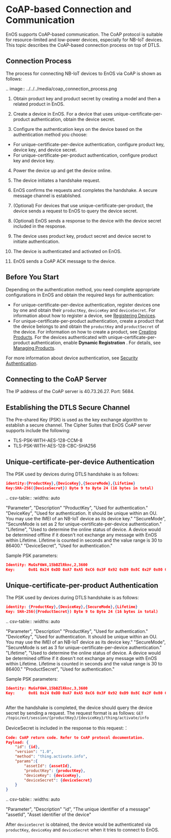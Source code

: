 ﻿# CoAP-based Connection and Communication

EnOS supports CoAP-based communication. The CoAP protocol is suitable for resource-limited and low-power devices, especially for NB-IoT devices. This topic describes the CoAP-based connection process on top of DTLS.

## Connection Process

The process for connecting NB-IoT devices to EnOS via CoAP is shown as follows:

.. image:: ../../../media/coap_connection_process.png

1. Obtain product key and product secret by creating a model and then a related product in EnOS.

2. Create a device in EnOS. For a device that uses unique-certificate-per-product authentication, obtain the device secret.
   
3. Configure the authentication keys on the device based on the authentication method you choose:
 - For unique-certificate-per-device authentication, configure product key, device key, and device secret. 
 - For unique-certificate-per-product authentication, configure product key and device key.
   
4. Power the device up and get the device online.

5. The device initiates a handshake request.

6. EnOS confirms the requests and completes the handshake. A secure message channel is established. 

7. (Optional) For devices that use unique-certificate-per-product, the device sends a request to EnOS to query the device secret.

8. (Optional) EnOS sends a response to the device with the device secret included in the response.

9.  The device uses product key, product secret and device secret to initiate authentication.

10. The device is authenticated and activated on EnOS.

11. EnOS sends a CoAP ACK message to the device.

## Before You Start

Depending on the authentication method, you need complete appropriate configurations in EnOS and obtain the required keys for authentication:
- For unique-certificate-per-device authentication, register devices one by one and obtain their `productKey`, `deviceKey` and `deviceSecret`. For information about how to register a device, see [Registering Devices](../../howto/device/manage/creating_device).
- For unique-certificate-per-product authentication, create a product that the device belongs to and obtain the `productKey` and `productSecret` of the device. For information on how to create a product, see [Creating Products](../../howto/device/manage/creating_device). For the devices authenticated with unique-certificate-per-product authentication, enable **Dynamic Registration** . For details, see [Managing Products](../../howto/device/manage/managing_products).

For more information about device authentication, see [Security Authentication](../../learn/deviceconnection_authentication).

## Connecting to the CoAP Server

The IP address of the CoAP server  is 40.73.26.27. Port: 5684.

## Establishing the DTLS Secure Channel

The Pre-shared Key (PSK) is used as the key exchange algorithm to establish a secure channel. The Cipher Suites that EnOS CoAP server supports include the following:

- TLS-PSK-WITH-AES-128-CCM-8
- TLS-PSK-WITH-AES-128-CBC-SHA256

## Unique-certificate-per-device Authentication
  
The PSK used by devices during DTLS handshake is as follows:

```json
identity:{ProductKey},{DeviceKey},{SecureMode},{Lifetime}
Key:SHA-256({DeviceSecret}) Byte 9 to Byte 24 (16 bytes in total)
```

.. csv-table::
   :widths: auto

   "Parameter", "Description"
   "ProductKey", "Used for authentication."
   "DeviceKey",	"Used for authentication. It should be unique within an OU. You may use the IMEI of an NB-IoT device as its device key."
   "SecureMode", "SecureMode is set as 2 for unique-certificate-per-device authentication."
   "Lifetime", "Used to determine the online status of device. A device would be determined offline if it doesn't not exchange any message with EnOS within Lifetime. Lifetime is counted in seconds and the value range is 30 to 86400."
   "DeviceSecret",	"Used for authentication."

Sample PSK parameters:
```json
Identity: MuGsF6W4,15bBZlRknc,2,3600
Key:      0x01 0x24 0xDD 0xA7 0xA5 0xC6 0x3F 0x92 0xD9 0x8C 0x2F 0x80 0x9B 0x1E 0x3C 0x36
```

## Unique-certificate-per-product Authentication

The PSK used by devices during DTLS handshake is as follows:

```json
identity: {ProductKey},{DeviceKey},{SecureMode},{Lifetime}
Key: SHA-256({ProductSecret}) Byte 9 to Byte 24 (16 bytes in total)
```

.. csv-table::
   :widths: auto
   
   "Parameter", "Description"
   "ProductKey", "Used for authentication."
   "DeviceKey",	"Used for authentication. It should be unique within an OU. You may use the IMEI of an NB-IoT device as its device key."
   "SecureMode", "SecureMode is set as 3 for unique-certificate-per-device authentication."
   "Lifetime", "Used to determine the online status of device. A device would be determined offline if it doesn't not exchange any message with EnOS within Lifetime. Lifetime is counted in seconds and the value range is 30 to 86400."
   "ProductSecret", "Used for authentication."

Sample PSK parameters:
```json
Identity: MuGsF6W4,15bBZlRknc,3,3600
Key:      0x01 0x24 0xDD 0xA7 0xA5 0xC6 0x3F 0x92 0xD9 0x8C 0x2F 0x80 0x9B 0x1E 0x3C 0x36
 
```

After the handshake is completed, the device should query the device secret by sending a request. The request format is as follows:
`GET /topic/ext/session/{productKey}/{deviceKey}/thing/activate/info`

DeviceSecret is included in the response to this request:：

```json
Code: CoAP return code. Refer to CoAP protocol documentation.
Payload: {
    "id": {id},
    "version": "1.0",
    "method": "thing.activate.info",
    "params":{
        "assetId": {assetId},
        "productKey": {productKey},
        "deviceKey": {deviceKey},
        "deviceSecret": {deviceSecret}
    }
}
```

.. csv-table::
   :widths: auto
   
   "Parameter", "Description"
   "id", "The unique identifier of a message"
   "assetId", "Asset identifier of the device"
   
After `deviceSecret` is obtained, the device would be authenticated via `productKey`, `deviceKey` and `deviceSecret` when it tries to connect to EnOS.




 

 

